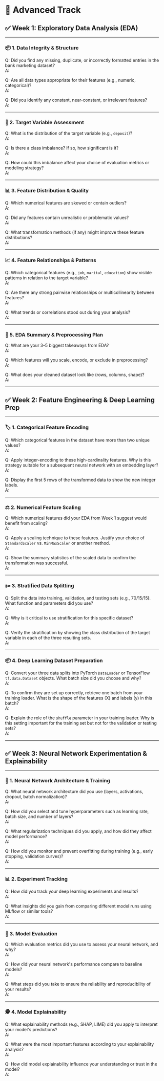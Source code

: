 # 🔴 Advanced Track

## ✅ Week 1: Exploratory Data Analysis (EDA)

---

### 📦 1. Data Integrity & Structure

Q: Did you find any missing, duplicate, or incorrectly formatted entries in the bank marketing dataset?  
A:  

Q: Are all data types appropriate for their features (e.g., numeric, categorical)?  
A:  

Q: Did you identify any constant, near-constant, or irrelevant features?  
A:  

---

### 🎯 2. Target Variable Assessment

Q: What is the distribution of the target variable (e.g., `deposit`)?  
A:  

Q: Is there a class imbalance? If so, how significant is it?  
A:  

Q: How could this imbalance affect your choice of evaluation metrics or modeling strategy?  
A:  

---

### 📊 3. Feature Distribution & Quality

Q: Which numerical features are skewed or contain outliers?  
A:  

Q: Did any features contain unrealistic or problematic values?  
A:  

Q: What transformation methods (if any) might improve these feature distributions?  
A:  

---

### 📈 4. Feature Relationships & Patterns

Q: Which categorical features (e.g., `job`, `marital`, `education`) show visible patterns in relation to the target variable?  
A:  

Q: Are there any strong pairwise relationships or multicollinearity between features?  
A:  

Q: What trends or correlations stood out during your analysis?  
A:  

---

### 🧰 5. EDA Summary & Preprocessing Plan

Q: What are your 3–5 biggest takeaways from EDA?  
A:  

Q: Which features will you scale, encode, or exclude in preprocessing?  
A:  

Q: What does your cleaned dataset look like (rows, columns, shape)?  
A:  

---

## ✅ Week 2: Feature Engineering & Deep Learning Prep

---

### 🏷️ 1. Categorical Feature Encoding

Q: Which categorical features in the dataset have more than two unique values?  
A:  

Q: Apply integer-encoding to these high-cardinality features. Why is this strategy suitable for a subsequent neural network with an embedding layer?  
A:  

Q: Display the first 5 rows of the transformed data to show the new integer labels.  
A:  

---

### ⚖️ 2. Numerical Feature Scaling

Q: Which numerical features did your EDA from Week 1 suggest would benefit from scaling?  
A:  

Q: Apply a scaling technique to these features. Justify your choice of `StandardScaler` vs. `MinMaxScaler` or another method.  
A:  

Q: Show the summary statistics of the scaled data to confirm the transformation was successful.  
A:  

---

### ✂️ 3. Stratified Data Splitting

Q: Split the data into training, validation, and testing sets (e.g., 70/15/15). What function and parameters did you use?  
A:  

Q: Why is it critical to use stratification for this specific dataset?  
A:  

Q: Verify the stratification by showing the class distribution of the target variable in each of the three resulting sets.  
A:  

---

### 📦 4. Deep Learning Dataset Preparation

Q: Convert your three data splits into PyTorch `DataLoader` or TensorFlow `tf.data.Dataset` objects. What batch size did you choose and why?  
A:  

Q: To confirm they are set up correctly, retrieve one batch from your training loader. What is the shape of the features (X) and labels (y) in this batch?  
A:  

Q: Explain the role of the `shuffle` parameter in your training loader. Why is this setting important for the training set but not for the validation or testing sets?  
A:  

---

## ✅ Week 3: Neural Network Experimentation & Explainability

---

### 🧪 1. Neural Network Architecture & Training

Q: What neural network architecture did you use (layers, activations, dropout, batch normalization)?  
A:  

Q: How did you select and tune hyperparameters such as learning rate, batch size, and number of layers?  
A:  

Q: What regularization techniques did you apply, and how did they affect model performance?  
A:  

Q: How did you monitor and prevent overfitting during training (e.g., early stopping, validation curves)?  
A:  

---

### 📊 2. Experiment Tracking

Q: How did you track your deep learning experiments and results?  
A:  

Q: What insights did you gain from comparing different model runs using MLflow or similar tools?  
A:  

---

### 🧠 3. Model Evaluation

Q: Which evaluation metrics did you use to assess your neural network, and why?  
A:  

Q: How did your neural network's performance compare to baseline models?  
A:  

Q: What steps did you take to ensure the reliability and reproducibility of your results?  
A:  

---

### 🕵️ 4. Model Explainability

Q: What explainability methods (e.g., SHAP, LIME) did you apply to interpret your model's predictions?  
A:  

Q: What were the most important features according to your explainability analysis?  
A:  

Q: How did model explainability influence your understanding or trust in the model?  
A:  